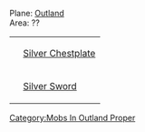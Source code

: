 Plane: [Outland](:Category:Outland.md "wikilink")  
Area: ??  

<table>
<tr>
<td>

<worn on body>

</td>
<td>

[Silver Chestplate](Silver_Chestplate "wikilink")

</td>
</tr>
<tr>
<td>

<wielded>

</td>
<td>

[Silver Sword](Silver_Sword "wikilink")

</td>
</tr>
</table>

[Category:Mobs In Outland
Proper](Category:Mobs_In_Outland_Proper "wikilink")
